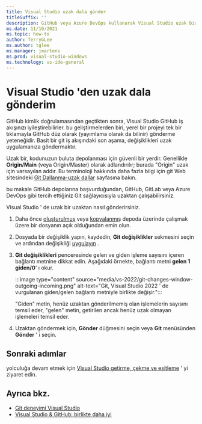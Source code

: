 ```yaml
---
title: Visual Studio uzak dala gönder
titleSuffix: ''
description: GitHub veya Azure DevOps kullanarak Visual Studio uzak bir uzaktan gönderin.
ms.date: 11/10/2021
ms.topic: how-to
author: TerryGLee
ms.author: tglee
ms.manager: jmartens
ms.prod: visual-studio-windows
ms.technology: vs-ide-general
---
```

# <a name="push-from-visual-studio-to-a-remote-branch"></a>Visual Studio 'den uzak dala gönderim 

GitHub kimlik doğrulamasından geçtikten sonra, Visual Studio GitHub iş akışınızı iyileştirebilirler. bu geliştirmelerden biri, yerel bir projeyi tek bir tıklamayla GitHub düz olarak (yayımlama olarak da bilinir) gönderme yeteneğidir. Basit bir git iş akışındaki son aşama, değişiklikleri uzak uygulamanıza göndermaktır.

Uzak bir, kodunuzun buluta depolanması için güvenli bir yerdir. Genellikle **Origin/Main** (veya Origin/Master) olarak adlandırılır; burada "Origin" uzak için varsayılan addır. Bu terminoloji hakkında daha fazla bilgi için git Web sitesindeki [Git Dallanma-uzak dallar](https://git-scm.com/book/en/v2/Git-Branching-Remote-Branches) sayfasına bakın.

bu makale GitHub depolarına başvurduğundan, GitHub, GitLab veya Azure DevOps gibi tercih ettiğiniz Git sağlayıcısıyla uzaktan çalışabilirsiniz. 

Visual Studio ' de uzak bir uzaktan nasıl gönderirsiniz.

1. Daha önce [oluşturulmuş](git-create-repository.md) veya [kopyalanmış](git-clone-repository.md) depoda üzerinde çalışmak üzere bir dosyanın açık olduğundan emin olun.

1. Dosyada bir değişiklik yapın, kaydedin, **Git değişiklikler** sekmesini seçin ve ardından değişikliği [uygulayın](git-make-commit.md) .

1. **Git değişiklikleri** penceresinde gelen ve giden işleme sayısını içeren bağlantı metnine dikkat edin. Aşağıdaki örnekte, bağlantı metni **gelen 1 giden/0**' ı okur.

   :::image type="content" source="media/vs-2022/git-changes-window-outgoing-incoming.png" alt-text="Git, Visual Studio 2022 ' de vurgulanan giden/gelen bağlantı metniyle birlikte değişir.":::

   "Giden" metin, henüz uzaktan gönderilmemiş olan işlemelerin sayısını temsil eder, "gelen" metin, getirilen ancak henüz uzak olmayan işlemeleri temsil eder.

1. Uzaktan göndermek için, **Gönder** düğmesini seçin veya **Git** menüsünden **Gönder** ' i seçin.

## <a name="next-steps"></a>Sonraki adımlar

yolculuğa devam etmek için [Visual Studio getirme, çekme ve eşitleme](git-fetch-pull-sync.md) ' yi ziyaret edin.

## <a name="see-also"></a>Ayrıca bkz.

- [Git deneyimi Visual Studio](git-with-visual-studio.md)
- [Visual Studio & GitHub: birlikte daha iyi](https://visualstudio.microsoft.com/vs/github/)
